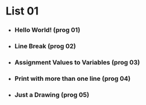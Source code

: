 # List 01

- ### Hello World! (prog 01)
- ### Line Break (prog 02)
- ### Assignment Values to Variables (prog 03)
- ### Print with more than one line (prog 04)
- ### Just a Drawing (prog 05)
